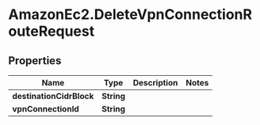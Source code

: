 # AmazonEc2.DeleteVpnConnectionRouteRequest

## Properties

Name | Type | Description | Notes
------------ | ------------- | ------------- | -------------
**destinationCidrBlock** | **String** |  | 
**vpnConnectionId** | **String** |  | 


